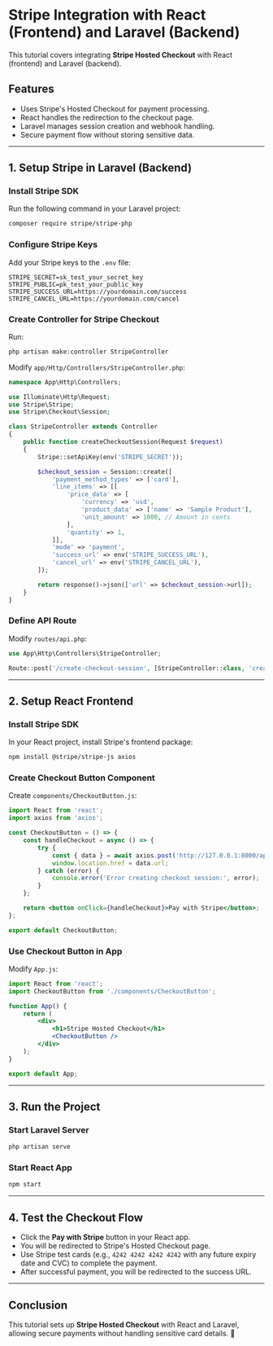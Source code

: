 # Stripe Integration with React (Frontend) and Laravel (Backend)

This tutorial covers integrating **Stripe Hosted Checkout** with React (frontend) and Laravel (backend).

## Features
- Uses Stripe's Hosted Checkout for payment processing.
- React handles the redirection to the checkout page.
- Laravel manages session creation and webhook handling.
- Secure payment flow without storing sensitive data.

---

## 1. **Setup Stripe in Laravel (Backend)**

### Install Stripe SDK
Run the following command in your Laravel project:
```sh
composer require stripe/stripe-php
```

### Configure Stripe Keys
Add your Stripe keys to the `.env` file:
```env
STRIPE_SECRET=sk_test_your_secret_key
STRIPE_PUBLIC=pk_test_your_public_key
STRIPE_SUCCESS_URL=https://yourdomain.com/success
STRIPE_CANCEL_URL=https://yourdomain.com/cancel
```

### Create Controller for Stripe Checkout
Run:
```sh
php artisan make:controller StripeController
```

Modify `app/Http/Controllers/StripeController.php`:

```php
namespace App\Http\Controllers;

use Illuminate\Http\Request;
use Stripe\Stripe;
use Stripe\Checkout\Session;

class StripeController extends Controller
{
    public function createCheckoutSession(Request $request)
    {
        Stripe::setApiKey(env('STRIPE_SECRET'));

        $checkout_session = Session::create([
            'payment_method_types' => ['card'],
            'line_items' => [[
                'price_data' => [
                    'currency' => 'usd',
                    'product_data' => ['name' => 'Sample Product'],
                    'unit_amount' => 1000, // Amount in cents
                ],
                'quantity' => 1,
            ]],
            'mode' => 'payment',
            'success_url' => env('STRIPE_SUCCESS_URL'),
            'cancel_url' => env('STRIPE_CANCEL_URL'),
        ]);

        return response()->json(['url' => $checkout_session->url]);
    }
}
```

### Define API Route
Modify `routes/api.php`:

```php
use App\Http\Controllers\StripeController;

Route::post('/create-checkout-session', [StripeController::class, 'createCheckoutSession']);
```

---

## 2. **Setup React Frontend**

### Install Stripe SDK
In your React project, install Stripe's frontend package:
```sh
npm install @stripe/stripe-js axios
```

### Create Checkout Button Component
Create `components/CheckoutButton.js`:

```jsx
import React from 'react';
import axios from 'axios';

const CheckoutButton = () => {
    const handleCheckout = async () => {
        try {
            const { data } = await axios.post('http://127.0.0.1:8000/api/create-checkout-session');
            window.location.href = data.url;
        } catch (error) {
            console.error('Error creating checkout session:', error);
        }
    };

    return <button onClick={handleCheckout}>Pay with Stripe</button>;
};

export default CheckoutButton;
```

### Use Checkout Button in App
Modify `App.js`:

```jsx
import React from 'react';
import CheckoutButton from './components/CheckoutButton';

function App() {
    return (
        <div>
            <h1>Stripe Hosted Checkout</h1>
            <CheckoutButton />
        </div>
    );
}

export default App;
```

---



## 3. **Run the Project**

### Start Laravel Server
```sh
php artisan serve
```

### Start React App
```sh
npm start
```

---

## 4. **Test the Checkout Flow**
- Click the **Pay with Stripe** button in your React app.
- You will be redirected to Stripe's Hosted Checkout page.
- Use Stripe test cards (e.g., `4242 4242 4242 4242` with any future expiry date and CVC) to complete the payment.
- After successful payment, you will be redirected to the success URL.

---

## Conclusion
This tutorial sets up **Stripe Hosted Checkout** with React and Laravel, allowing secure payments without handling sensitive card details. 🚀

